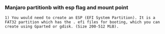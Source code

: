###  Manjaro partitionb with esp flag and mount point





 

```shell
1) You would need to create an ESP (EFI System Partition). It is a FAT32 partition which has the . efi files for booting, which you can create using Gparted or gdisk. (Size 200-512 MiB).
```
